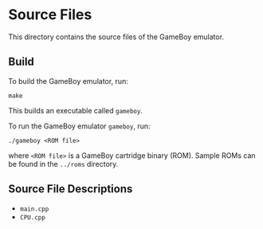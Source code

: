 # Source Files
This directory contains the source files of the GameBoy emulator.

## Build
To build the GameBoy emulator, run:
```
make
```
This builds an executable called `gameboy`.

To run the GameBoy emulator `gameboy`, run:
```
./gameboy <ROM file>
```
where `<ROM file>` is a GameBoy cartridge binary (ROM). Sample ROMs can be found in the `../roms` directory.

## Source File Descriptions
* `main.cpp`
* `CPU.cpp`
